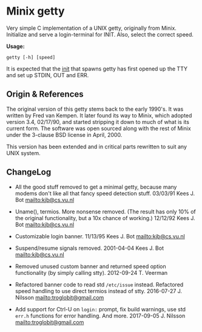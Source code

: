 Minix getty
===========

Very simple C implementation of a UNIX getty, originally from Minix.
Initialize and serve a login-terminal for INIT.  Also, select the
correct speed.

**Usage:**

    getty [-h] [speed]

It is expected that the [init](https://github.com/troglobit/finit) that
spawns getty has first opened up the TTY and set up STDIN, OUT and ERR.


Origin & References
-------------------

The original version of this getty stems back to the early 1990's.  It
was written by Fred van Kempen.  It later found its way to Minix, which
adopted version 3.4, 02/17/90, and started stripping it down to much of
what is its current form.  The software was open sourced along with the
rest of Minix under the 3-clause BSD license in April, 2000.

This version has been extended and in critical parts rewritten to suit
any UNIX system.


ChangeLog
---------

* All the good stuff removed to get a minimal getty, because many modems
  don't like all that fancy speed detection stuff.
  03/03/91 Kees J. Bot <mailto:kjb@cs.vu.nl>

* Uname(), termios.  More nonsense removed.  (The result has only 10% of
  the original functionality, but a 10x chance of working.)
  12/12/92 Kees J. Bot <mailto:kjb@cs.vu.nl>

* Customizable login banner.
  11/13/95 Kees J. Bot <mailto:kjb@cs.vu.nl>

* Suspend/resume signals removed.
  2001-04-04 Kees J. Bot <mailto:kjb@cs.vu.nl>

* Removed unused custom banner and returned speed option functionality
  (by simply calling stty).
  2012-09-24 T. Veerman

* Refactored banner code to read std `/etc/issue` instead.  Refactored
  speed handling to use direct termios instead of stty.
  2016-07-27 J. Nilsson <mailto:troglobit@gmail.com>

* Add support for Ctrl-U on `login:` prompt, fix build warnings, use
  std `err.h` functions for error handling.  And more.
  2017-09-05 J. Nilsson <mailto:troglobit@gmail.com>
